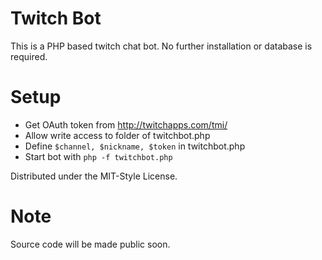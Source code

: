 # Twitch Bot

This is a PHP based twitch chat bot. No further installation or database is required.

# Setup

- Get OAuth token from http://twitchapps.com/tmi/
- Allow write access to folder of twitchbot.php
- Define `$channel, $nickname, $token` in twitchbot.php
- Start bot with `php -f twitchbot.php`

Distributed under the MIT-Style License.

# Note

Source code will be made public soon. 
